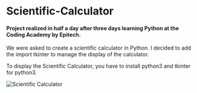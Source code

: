 # Scientific-Calculator

#### Project realized in half a day after three days learning Python at the Coding Academy by Epitech.

We were asked to create a scientific calculator in Python. I decided to add the import tkinter to manage the display of the calculator.

To display the Scientific Calculator, you have to install python3 and tkinter for python3.

![](https://i.imgur.com/kgvxQQJ.png "Scientific Calculator")
